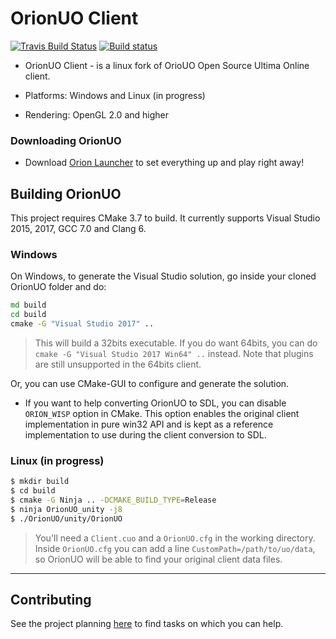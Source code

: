 # OrionUO Client

[![Travis Build Status](https://travis-ci.org/fungos/OnionUO.svg?branch=master)](https://travis-ci.org/fungos/OnionUO)
[![Build status](https://ci.appveyor.com/api/projects/status/qmd3795itrkiwnr3?svg=true)](https://ci.appveyor.com/project/fungos/orionuo)


* OrionUO Client - is a linux fork of OrioUO Open Source Ultima Online client.

* Platforms: Windows and Linux (in progress)

* Rendering: OpenGL 2.0 and higher

### Downloading OrionUO
* Download [Orion Launcher](https://github.com/OrionUO/OrionLauncher/releases) to set everything up and play right away!

## Building OrionUO

This project requires CMake 3.7 to build. It currently supports Visual Studio 2015, 2017, GCC 7.0 and Clang 6.

### Windows

On Windows, to generate the Visual Studio solution, go inside your cloned OrionUO folder and do:

```bat
md build
cd build
cmake -G "Visual Studio 2017" ..
```

  > This will build a 32bits executable. If you do want 64bits, you can do `cmake -G "Visual Studio 2017 Win64" ..` instead. Note that plugins are still unsupported in the 64bits client.

Or, you can use CMake-GUI to configure and generate the solution.

* If you want to help converting OrionUO to SDL, you can disable `ORION_WISP` option in CMake. This option enables the original client implementation in pure win32 API and is kept as a reference implementation to use during the client conversion to SDL.

### Linux (in progress)

```bash
$ mkdir build
$ cd build
$ cmake -G Ninja .. -DCMAKE_BUILD_TYPE=Release
$ ninja OrionUO_unity -j8
$ ./OrionUO/unity/OrionUO
```

  > You'll need a `Client.cuo` and a `OrionUO.cfg` in the working directory. Inside `OrionUO.cfg` you can add a line `CustomPath=/path/to/uo/data`, so OrionUO will be able to find your original client data files.


--------------

## Contributing

See the project planning [here](https://github.com/orgs/OrionUO/projects) to find tasks on which you can help.

